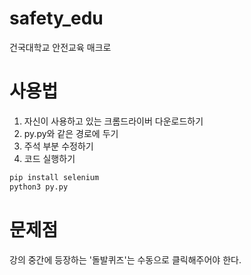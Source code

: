 # safety_edu
건국대학교 안전교육 매크로

# 사용법
1. 자신이 사용하고 있는 크롬드라이버 다운로드하기
2. py.py와 같은 경로에 두기
3. 주석 부분 수정하기
4. 코드 실행하기
```bash
pip install selenium
python3 py.py
```

# 문제점
강의 중간에 등장하는 '돌발퀴즈'는 수동으로 클릭해주어야 한다.